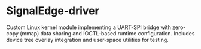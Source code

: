 # SignalEdge-driver
Custom Linux kernel module implementing a UART-SPI bridge with zero-copy (mmap) data sharing and IOCTL-based runtime configuration. Includes device tree overlay integration and user-space utilities for testing.
